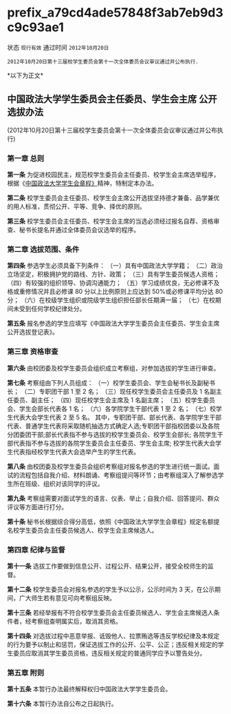 # prefix\_a79cd4ade57848f3ab7eb9d3c9c93ae1

状态 `现行有效` 通过时间 `2012年10月20日`

```text
2012年10月20日第十三届校学生委员会第十一次全体委员会议审议通过并公布执行.
```

\*以下为正文\*

## 中国政法大学学生委员会主任委员、学生会主席 公开选拔办法

\(2012年10月20日第十三届校学生委员会第十一次全体委员会议审议通过并公布执行\)

### 第一章  总则

**第一条** 为促进校园民主，规范校学生委员会主任委员、校学生会主席选举程序，根据《[中国政法大学学生会章程》](http://doc.rickylee.monster/web/#/4?page_id=22)精神，特制定本办法。

**第二条** 校学生委员会主任委员、校学生会主席公开选拔坚持德才兼备、品学兼优的用人标准，贯彻公开、平等、竞争、择优的原则。

**第三条** 校学生委员会主任委员、校学生会主席的当选必须经过报名自荐、资格审查、秘书长提名并通过全体委员会议选举的程序。

### 第二章  选拔范围、条件

**第四条** 参选学生必须具备下列条件： （一）具有中国政法大学学籍； （二）政治立场坚定，积极拥护党的路线、方针、政策； （三）具有学生委员候选人资格； （四）有较强的组织领导、协调沟通能力； （五）学习成绩优良，无必修课不及格或重修情况并且必修课 80 分以上比例原则上应达到 50%或必修课平均分达 80 分； （六）在校级学生组织或院级学生组织担任部长任期满一届； （七）在校期间未受到任何学校纪律处分。

**第五条** 报名参选的学生应填写《中国政法大学学生委员会主任委员、学生会主席公开选拔登记表》。

### 第三章  资格审查

**第六条** 由校团委及校学生委员会组织成立考察组，对参加选拔的学生进行审查。

**第七条** 考察组由下列人员组成： （一）校学生委员会、学生会秘书长及副秘书长； （二）专职团干部 1 至 2 名； （三）现任校学生委员会主任委员及 1 名副主任委员、副主任； （四）现任校学生会主席及 1 名副主席； （五）校学生委员会、学生会部长代表各 1 名； （六）各学院学生干部代表 1 至 2 名； （七）校学生代表大会学生代表 2 至 5 名。 其中，专职团干部、部长代表、各学院学生干部代表、普通学生代表将采取随机抽选方式确定人选;专职团干部指校团委以及各院分团委团干部;部长代表指不参与选拔的校学生委员会、校学生会部长; 各院学生干部代表指不参与选拔的各院学生委员会主任委员、学生会主席; 校学生代表大会学生代表指经校学生代表大会选举产生的学生代表。

**第八条** 由校团委及校学生委员会组织考察组对报名参选的学生进行统一面试。面试的流程包括自我介绍、材料朗诵、考察组提问等环节；由考察组深入了解参选学生所在班级、组织对该同学的评议。

**第九条** 考察组需要对面试学生的语言、仪表、举止；自我介绍、回答提问、群众评议等方面进行打分。

**第十条** 秘书长根据综合得分高低，依照《中国政法大学学生会章程》规定名额提名校学生委员会主任委员候选人、校学生会主席候选人。

### 第四章  纪律与监督

**第十一条** 选拔工作要做到信息公开、过程公开、结果公开，接受全校师生的监督。

**第十二条** 校学生委员会对报名参选的学生予以公示，公示时间为 3 天，在公示期间，广大师生若有意见可向考察组反映。

**第十三条** 若经举报有不符合校学生委员会主任委员候选人、学生会主席候选人条件者，经考察组查明属实后，取消其资格。

**第十四条** 对选拔过程中恶意举报、诋毁他人、拉票贿选等违反学校纪律及本规定的行为要予以制止和惩罚，保证选拔工作的公开、公平、公正；违反相关规定的学生委员应取消其学生委员资格，违反相关规定的普通同学应予以警告处分。

### 第五章  附则

**第十五条** 本暂行办法最终解释权归中国政法大学学生委员会。

**第十六条** 本暂行办法自公布之日起执行。

